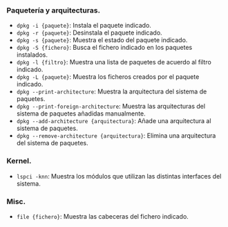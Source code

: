 ### Paquetería y arquitecturas.
- `dpkg -i {paquete}`: Instala el paquete indicado.
- `dpkg -r {paquete}`: Desinstala el paquete indicado.
- `dpkg -s {paquete}`: Muestra el estado del paquete indicado.
- `dpkg -S {fichero}`: Busca el fichero indicado en los paquetes instalados.
- `dpkg -l {filtro}`: Muestra una lista de paquetes de acuerdo al filtro indicado.
- `dpkg -L {paquete}`: Muestra los ficheros creados por el paquete indicado.
- `dpkg --print-architecture`: Muestra la arquitectura del sistema de paquetes.
- `dpkg --print-foreign-architecture`: Muestra las arquitecturas del sistema de paquetes añadidas manualmente.
- `dpkg --add-architecture {arquitectura}`: Añade una arquitectura al sistema de paquetes.
- `dpkg --remove-architecture {arquitectura}`: Elimina una arquitectura del sistema de paquetes.

### Kernel.
- `lspci -knn`: Muestra los módulos que utilizan las distintas interfaces del sistema.


### Misc.
- `file {fichero}`: Muestra las cabeceras del fichero indicado.